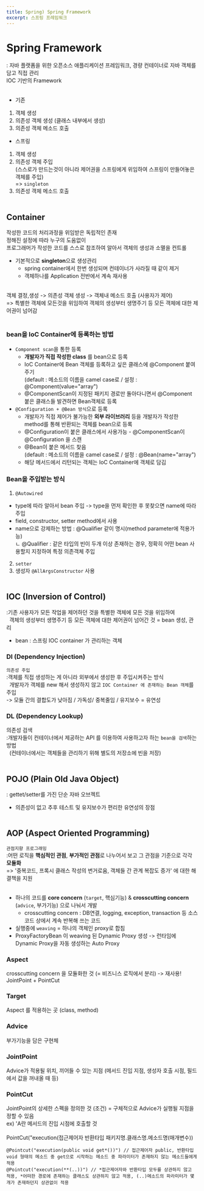 ```yaml
---
title: Spring) Spring Framework
excerpt: 스프링 프레임워크
---
```


# Spring Framework
: 자바 플랫폼을 위한 오픈소스 애플리케이션 프레임워크, 경량 컨테이너로 자바 객체를 담고 직접 관리  
IOC 기반의 Framework <br/><br/>

- 기존
1. 객체 생성
2. 의존성 객체 생성 (클래스 내부에서 생성)
3. 의존성 객체 메소드 호출

- 스프링
1. 객체 생성
2. 의존성 객체 주입  
(스스로가 만드는것이 아니라 제어권을 스프링에게 위임하여 스프링이 만들어놓은 객체를 주입)  
=> `singleton`  
3. 의존성 객체 메소드 호출 <br/><br/>


## Container
작성한 코드의 처리과정을 위임받은 독립적인 존재  
정해진 설정에 따라 누구의 도움없이  
프로그래머가 작성한 코드를 스스로 참조하여 알아서 객체의 생성과 소멸을 컨트롤  
- 기본적으로 **singleton**으로 생성관리  
  - spring container에서 한번 생성되며 컨테이너가 사라질 때 같이 제거
  - 객체하나를 Application 전반에서 계속 재사용 <br/><br/>

객체 결정,생성 -> 의존성 객체 생성 -> 객체내 메소드 호출 (사용자가 제어)  
=> 특별한 객체에 모든것을 위임하여 객체의 생성부터 생명주기 등 모든 객체에 대한 제어권이 넘어감 <br/><br/>

### bean을 IoC Container에 등록하는 방법
- `Component scan`을 통한 등록
  - **개발자가 직접 작성한 class** 를 bean으로 등록
  - IoC Container에 Bean 객체를 등록하고 싶은 클래스에 @Component 붙여주기  
    (default : 메소드의 이름을 camel case로 / 설정 : @Component(value="array")
  - @ComponentScan이 지정된 패키지 경로만 돌아다니면서 @Component 붙은 클래스들 발견하면 Bean객체로 등록
- `@Configuration + @Bean 방식`으로 등록
  - 개발자가 직접 제어가 불가능한 **외부 라이브러리** 등을 개발자가 작성한 method를 통해 반환되는 객체를 bean으로 등록
  - @Configuration이 붙은 클래스에서 사용가능 - @ComponentScan이 @Configuration 을 스캔
  - @Bean이 붙은 메서드 찾음  
    (default : 메소드의 이름을 camel case로 / 설정 : @Bean(name="array")
  - 해당 메서드에서 리턴되는 객체는 IoC Container에 객체로 담김 

### Bean을 주입받는 방식
1. `@Autowired`
  - type에 따라 알아서 bean 주입 -> type을 먼저 확인한 후 못찾으면 name에 따라 주입
  - field, constructor, setter method에서 사용  
  - name으로 강제하는 방법 : @Qualifier 같이 명시(method parameter에 적용가능)  
  ㄴ @Qualifier : 같은 타입의 빈이 두개 이상 존재하는 경우, 정확히 어떤 bean 사용할지 지정하여 특정 의존객체 주입  
2. `setter`
3. 생성자 `@AllArgsConstructor` 사용 <br/><br/>


## IOC (Inversion of Control)
:기존 사용자가 모든 작업을 제어하던 것을 특별한 객체에 모든 것을 위임하여  
&nbsp; 객체의 생성부터 생명주기 등 모든 객체에 대한 제어권이 넘어간 것 = bean 생성, 관리  
- bean : 스프링 IOC container 가 관리하는 객체

### DI (Dependency Injection)
`의존성 주입`    
:객체를 직접 생성하는 게 아니라 외부에서 생성한 후 주입시켜주는 방식  
&nbsp; 개발자가 객체를 new 해서 생성하지 않고 `IOC Container 에 존재하는 Bean 객체`를 주입  
-> 모듈 간의 결합도가 낮아짐 / 가독성/ 중복줄임 / 유지보수 = 유연성 

### DL (Dependency Lookup)
의존성 검색    
:개발자들이 컨테이너에서 제공하는 API 를 이용하여 사용하고자 하는 `bean을 검색`하는 방법  
&nbsp; (컨테이너에서는 객체들을 관리하기 위해 별도의 저장소에 빈을 저장) <br/><br/>


## POJO (Plain Old Java Object)
:  gettet/setter를 가진 단순 자바 오브젝트  
- 의존성이 없고 추후 테스트 및 유지보수가 편리한 유연성의 장점 <br/><br/>


## AOP (Aspect Oriented Programming)
`관점지향 프로그래밍`    
:어떤 로직을 **핵심적인 관점**, **부가적인 관점**로 나누어서 보고 그 관점을 기준으로 각각 **모듈화**  
=> '중복코드, 프록시 클래스 작성의 번거로움, 객체들 간 관계 복잡도 증가' 에 대한 해결책을 지원 <br/><br/>

- 하나의 코드를 **core concern** (`target`, 핵심기능) & **crosscutting concern** (`advice`, 부가기능) 으로 나눠서 개발  
  - crosscutting concern : DB연결, logging, exception, transaction 등 소스코드 상에서 계속 반복해 쓰는 코드  
- 실행중에 `weaving` = 하나의 객체인 proxy로 합침
- ProxyFactoryBean 이 weaving 된 Dynamic Proxy 생성 -> 런타임에 Dynamic Proxy을 자동 생성하는 Auto Proxy  

### Aspect
crosscutting concern 을 모듈화한 것 (= 비즈니스 로직에서 분리) -> 재사용!  
JointPoint + PointCut

### Target
Aspect 를 적용하는 곳 (class, method)

### Advice 
부가기능을 담은 구현체  

### JointPoint
Advice가 적용될 위치, 끼어들 수 있는 지점 (메서드 진입 지점, 생성자 호출 시점, 필드에서 값을 꺼내올 때 등)

### PointCut
JointPoint의 상세한 스펙을 정의한 것 (조건) = 구체적으로 Advice가 실행될 지점을 정할 수 있음  
ex) 'A란 메서드의 진입 시점에 호출할 것  <br/><br/>
PointCut("execution(접근제어자 반환타입 패키지명.클래스명.메소드명(매개변수))  
```
@Pointcut("execution(public void get*())") // 접근제어자 public, 반환타입 void 형태의 메소드 중 get으로 시작하는 메소드 중 파라미터가 존재하지 않는 메소드들에게 적용
@Pointcut("execution(**(..))") // *접근제어자와 반환타입 모두를 상관하지 않고 적용, *어떠한 경로에 존재하는 클래스도 상관하지 않고 적용, (..)메소드의 파라미터가 몇개가 존재하던지 상관없이 적용
```
<br/>
